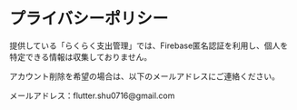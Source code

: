 <!DOCTYPE html>
<html lang="ja">
<head>
  <meta charset="UTF-8">
</head>
<body>
  <h1>プライバシーポリシー</h1>
  <p>提供している「らくらく支出管理」では、Firebase匿名認証を利用し、個人を特定できる情報は収集しておりません。</p>
  <p>アカウント削除を希望の場合は、以下のメールアドレスにご連絡ください。</p>
  <p>メールアドレス：flutter.shu0716@gmail.com</p>
</body>
</html>
